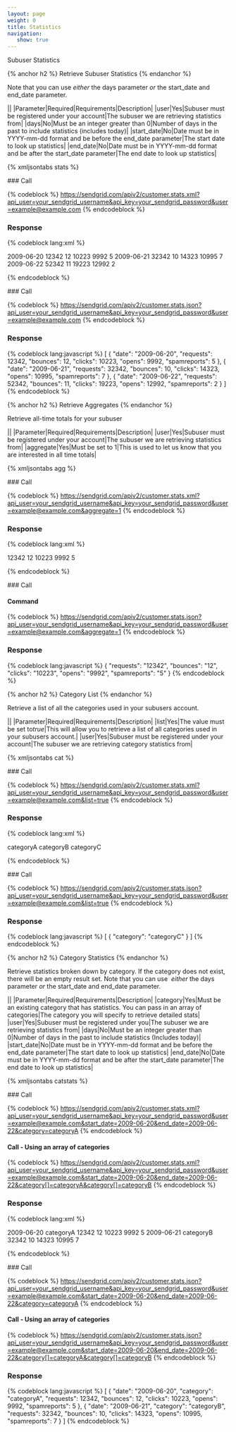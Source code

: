```yaml
---
layout: page
weight: 0
title: Statistics
navigation:
   show: true
---
```


Subuser Statistics


{% anchor h2 %} Retrieve Subuser Statistics {% endanchor %}


Note that you can use *either* the days parameter *or* the start\_date and end\_date parameter.

||
|Parameter|Required|Requirements|Description|
|user|Yes|Subuser must be registered under your account|The subuser we are retrieving statistics from|
|days|No|Must be an integer greater than 0|Number of days in the past to include statistics (includes today)|
|start\_date|No|Date must be in YYYY-mm-dd format and be before the end\_date parameter|The start date to look up statistics|
|end\_date|No|Date must be in YYYY-mm-dd format and be after the start\_date parameter|The end date to look up statistics|

{% xmljsontabs stats %}

<div markdown="1" class="tab-content">
<div markdown="1" class="tab-pane" id="stats-xml">
### Call



{% codeblock %}
https://sendgrid.com/apiv2/customer.stats.xml?api_user=your_sendgrid_username&api_key=your_sendgrid_password&user=example@example.com
{% endcodeblock %}
<h3>Response</h3>
    
{% codeblock lang:xml %}
<?xml version="1.0" encoding="ISO-8859-1"?>

<stats>
   <day>
      <date>2009-06-20</date>
      <requests>12342</requests>
      <bounces>12</bounces>
      <clicks>10223</clicks>
      <opens>9992</opens>
      <spamreports>5</spamreports>
   </day>
   <day>
      <date>2009-06-21</date>
      <requests>32342</requests>
      <bounces>10</bounces>
      <clicks>14323</clicks>
      <opens>10995</opens>
      <spamreports>7</spamreports>
   </day>
   <day>
      <date>2009-06-22</date>
      <requests>52342</requests>
      <bounces>11</bounces>
      <clicks>19223</clicks>
      <opens>12992</opens>
      <spamreports>2</spamreports>
   </day>
</stats>

{% endcodeblock %}




</div>
<div markdown="1" class="tab-pane active" id="stats-json">
### Call



{% codeblock %}
https://sendgrid.com/apiv2/customer.stats.json?api_user=your_sendgrid_username&api_key=your_sendgrid_password&user=example@example.com
{% endcodeblock %}
<h3>Response</h3>
    
{% codeblock lang:javascript %}
[
  {
    "date": "2009-06-20",
    "requests": 12342,
    "bounces": 12,
    "clicks": 10223,
    "opens": 9992,
    "spamreports": 5
  },
  {
    "date": "2009-06-21",
    "requests": 32342,
    "bounces": 10,
    "clicks": 14323,
    "opens": 10995,
    "spamreports": 7
  },
  {
    "date": "2009-06-22",
    "requests": 52342,
    "bounces": 11,
    "clicks": 19223,
    "opens": 12992,
    "spamreports": 2
  }
]
{% endcodeblock %}




</div>
</div>

{% anchor h2 %} Retrieve Aggregates {% endanchor %}


Retrieve all-time totals for your subuser

||
|Parameter|Required|Requirements|Description|
|user|Yes|Subuser must be registered under your account|The subuser we are retrieving statistics from|
|aggregate|Yes|Must be set to 1|This is used to let us know that you are interested in all time totals|

{% xmljsontabs agg %}

<div markdown="1" class="tab-content">
<div markdown="1" class="tab-pane" id="agg-xml">
### Call



{% codeblock %}
https://sendgrid.com/apiv2/customer.stats.xml?api_user=your_sendgrid_username&api_key=your_sendgrid_password&user=example@example.com&aggregate=1
{% endcodeblock %}
<h3>Response</h3>
    
{% codeblock lang:xml %}
<?xml version="1.0" encoding="ISO-8859-1"?>

<stats>
   <requests>12342</requests>
   <bounces>12</bounces>
   <clicks>10223</clicks>
   <opens>9992</opens>
   <spamreports>5</spamreports>
</stats>

{% endcodeblock %}




</div>
<div markdown="1" class="tab-pane active" id="agg-json">
### Call

#### Command



{% codeblock %}
https://sendgrid.com/apiv2/customer.stats.json?api_user=your_sendgrid_username&api_key=your_sendgrid_password&user=example@example.com&aggregate=1
{% endcodeblock %}
<h3>Response</h3>
    
{% codeblock lang:javascript %}
{
  "requests": "12342",
  "bounces": "12",
  "clicks": "10223",
  "opens": "9992",
  "spamreports": "5"
}
{% endcodeblock %}




</div>
</div>

{% anchor h2 %} Category List {% endanchor %}


Retrieve a list of all the categories used in your subusers account.

||
|Parameter|Required|Requirements|Description|
|list|Yes|The value must be set to*true*|This will allow you to retrieve a list of all categories used in your subusers account.|
|user|Yes|Subuser must be registered under your account|The subuser we are retrieving category statistics from|

{% xmljsontabs cat %}

<div markdown="1" class="tab-content">
<div markdown="1" class="tab-pane" id="cat-xml">
### Call



{% codeblock %}
https://sendgrid.com/apiv2/customer.stats.xml?api_user=your_sendgrid_username&api_key=your_sendgrid_password&user=example@example.com&list=true
{% endcodeblock %}
<h3>Response</h3>
    
{% codeblock lang:xml %}
<?xml version="1.0" encoding="ISO-8859-1"?>

<categories>
   <category>categoryA</category>
   <category>categoryB</category>
   <category>categoryC</category>
</categories>

{% endcodeblock %}




</div>
<div markdown="1" class="tab-pane active" id="cat-json">
### Call



{% codeblock %}
https://sendgrid.com/apiv2/customer.stats.json?api_user=your_sendgrid_username&api_key=your_sendgrid_password&user=example@example.com&list=true
{% endcodeblock %}
<h3>Response</h3>
    
{% codeblock lang:javascript %}
[
  {
    "category": "categoryC"
  }
]
{% endcodeblock %}




</div>
</div>

{% anchor h2 %} Category Statistics {% endanchor %}


Retrieve statistics broken down by category. If the category does not exist, there will be an empty result set. Note that you can use  *either* the days parameter *or* the start\_date and end\_date parameter.

||
|Parameter|Required|Requirements|Description|
|category|Yes|Must be an existing category that has statistics. You can pass in an array of categories|The category you will specify to retrieve detailed stats|
|user|Yes|Subuser must be registered under you|The subuser we are retrieving statistics from|
|days|No|Must be an integer greater than 0|Number of days in the past to include statistics (Includes today)|
|start\_date|No|Date must be in YYYY-mm-dd format and be before the end\_date parameter|The start date to look up statistics|
|end\_date|No|Date must be in YYYY-mm-dd format and be after the start\_date parameter|The end date to look up statistics|

{% xmljsontabs catstats %}

<div markdown="1" class="tab-content">
<div markdown="1" class="tab-pane" id="catstats-xml">
### Call



{% codeblock %}
https://sendgrid.com/apiv2/customer.stats.xml?api_user=your_sendgrid_username&api_key=your_sendgrid_password&user=example@example.com&start_date=2009-06-20&end_date=2009-06-22&category=categoryA
{% endcodeblock %}
    <h4>Call - Using an array of categories</h4>
    {% codeblock %}
https://sendgrid.com/apiv2/customer.stats.xml?api_user=your_sendgrid_username&api_key=your_sendgrid_password&user=example@example.com&start_date=2009-06-20&end_date=2009-06-22&category[]=categoryA&category[]=categoryB
{% endcodeblock %}



### Response




{% codeblock lang:xml %}
<?xml version="1.0" encoding="ISO-8859-1"?>

<stats>
   <day>
      <date>2009-06-20</date>
      <category>categoryA</category>
      <requests>12342</requests>
      <bounces>12</bounces>
      <clicks>10223</clicks>
      <opens>9992</opens>
      <spamreports>5</spamreports>
   </day>
   <day>
      <date>2009-06-21</date>
      <category>categoryB</category>
      <requests>32342</requests>
      <bounces>10</bounces>
      <clicks>14323</clicks>
      <opens>10995</opens>
      <spamreports>7</spamreports>
   </day>
</stats>

{% endcodeblock %}




</div>
<div markdown="1" class="tab-pane active" id="catstats-json">
### Call



{% codeblock %}
https://sendgrid.com/apiv2/customer.stats.json?api_user=your_sendgrid_username&api_key=your_sendgrid_password&user=example@example.com&start_date=2009-06-20&end_date=2009-06-22&category=categoryA
{% endcodeblock %}
    <h4>Call - Using an array of categories</h4>
    {% codeblock %}
https://sendgrid.com/apiv2/customer.stats.json?api_user=your_sendgrid_username&api_key=your_sendgrid_password&user=example@example.com&start_date=2009-06-20&end_date=2009-06-22&category[]=categoryA&category[]=categoryB
{% endcodeblock %}



### Response




{% codeblock lang:javascript %}
[
  {
    "date": "2009-06-20",
    "category": "categoryA",
    "requests": 12342,
    "bounces": 12,
    "clicks": 10223,
    "opens": 9992,
    "spamreports": 5
  },
  {
    "date": "2009-06-21",
    "category": "categoryB",
    "requests": 32342,
    "bounces": 10,
    "clicks": 14323,
    "opens": 10995,
    "spamreports": 7
  }
]
{% endcodeblock %}




</div>

